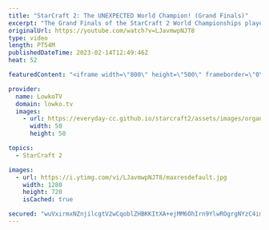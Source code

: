```yaml
---
title: "StarCraft 2: The UNEXPECTED World Champion! (Grand Finals)"
excerpt: "The Grand Finals of the StarCraft 2 World Championships played at IEM Katowice. In this video I cast the Terran versus Terran that was played between Oliveira (TIME) and Maru. The winner of this match is the new StarCraft 2 World Champion.  Photos used in the video are made by ESL: https://twitter.com/ESLSC2/"
originalUrl: https://youtube.com/watch?v=LJavmwpNJT8
type: video
length: PT54M
publishedDateTime: 2023-02-14T12:49:46Z
heat: 52

featuredContent: "<iframe width=\"800\" height=\"500\" frameborder=\"0\" src=\"https://www.youtube.com/embed/LJavmwpNJT8\" allow=\"accelerometer; autoplay; encrypted-media; gyroscope; picture-in-picture\" allowfullscreen></iframe>"

provider:
  name: LowkoTV
  domain: lowko.tv
  images:
    - url: https://everyday-cc.github.io/starcraft2/assets/images/organizations/lowko.tv-50x50.jpg
      width: 50
      height: 50

topics:
  - StarCraft 2

images:
  - url: https://i.ytimg.com/vi/LJavmwpNJT8/maxresdefault.jpg
    width: 1280
    height: 720
    isCached: true

secured: "wuVxirmxNZnjilcgtV2wCqoblZHBKKItXA+ejMM6OhIrn9YlwROgrgNYzC4imcJt5qAqYDJDzv6e9Z5YzFr7mIIf2lA12XZE6ae45aE6+63a57CkL7Ioap6Bmq2wzOkJH/GX8l7qJ1bGgEA9IGJpC2R2vzpviYV23FDI+BZ1zfRXbR3R/b7iDfoBWoP4eJoTJAsQU0/DHLCMtHauuZTEFyx7QEMAcLxW4F/sSYOkedvPjrIkxbVrrFl9Yf6ngfU6ZxBoGyVL/WRlOODghZn2Shik70pZ/YV0S+h/8pAPuhFh/03OFd0a9zaDU878puPnJ16s811jZFOt+zK1otnfcP75yBiMrSwm6TfFXpDCHq6Art3Nxr27sgRFU0FiUGSzsoi1VvKQkEj79H5+gU9L8l0p6GLYSk2BCL3ovSavqJf+Rqb5LzxGlI9g93MUZThd;xljko2ZHaY7N8XM8vqwZsg=="
---
```


